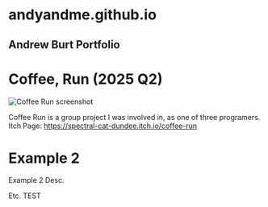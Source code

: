 # andyandme.github.io
## Andrew Burt Portfolio

# Coffee, Run (2025 Q2)

![Coffee Run screenshot](assets/images/coffee-run-screenshot.png)

Coffee Run is a group project I was involved in, as one of three programers.
Itch Page: https://spectral-cat-dundee.itch.io/coffee-run


# Example 2
Example 2 Desc.

Etc.
TEST
